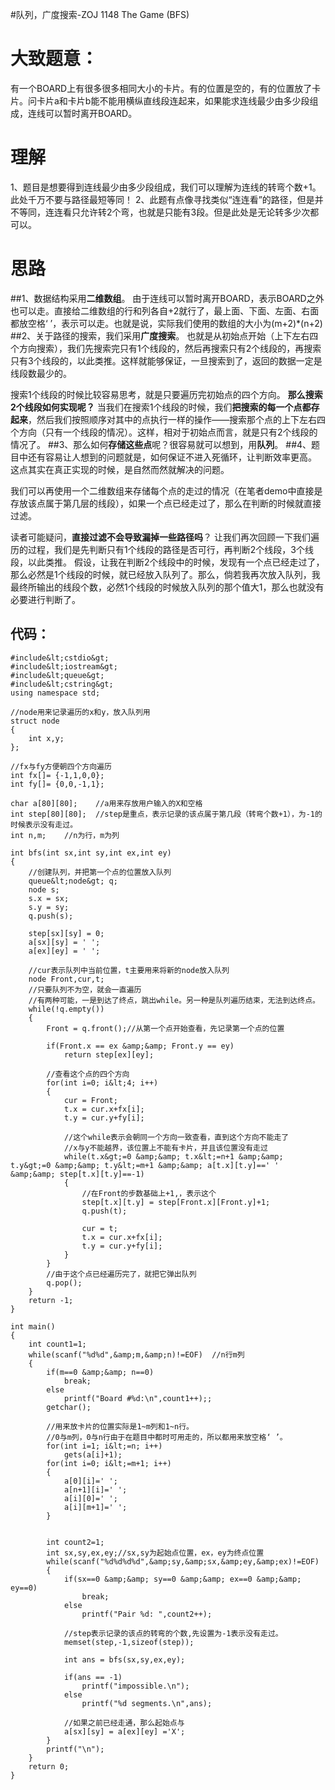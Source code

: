 #队列，广度搜索-ZOJ 1148 The Game (BFS)
# 大致题意：

有一个BOARD上有很多很多相同大小的卡片。有的位置是空的，有的位置放了卡片。问卡片a和卡片b能不能用横纵直线段连起来，如果能求连线最少由多少段组成，连线可以暂时离开BOARD。

# 理解

1、题目是想要得到连线最少由多少段组成，我们可以理解为连线的转弯个数+1。此处千万不要与路径最短等同！ 2、此题有点像寻找类似“连连看”的路径，但是并不等同，连连看只允许转2个弯，也就是只能有3段。但是此处是无论转多少次都可以。

# 思路

##1、数据结构采用**二维数组**。 由于连线可以暂时离开BOARD，表示BOARD之外也可以走。直接给二维数组的行和列各自+2就行了，最上面、下面、左面、右面都放空格‘ ’，表示可以走。也就是说，实际我们使用的数组的大小为(m+2)*(n+2) ##2、关于路径的搜索，我们采用**广度搜索**。 也就是从初始点开始（上下左右四个方向搜索），我们先搜索完只有1个线段的，然后再搜索只有2个线段的，再搜索只有3个线段的，以此类推。这样就能够保证，一旦搜索到了，返回的数据一定是线段数最少的。

搜索1个线段的时候比较容易思考，就是只要遍历完初始点的四个方向。 **那么搜索2个线段如何实现呢？** 当我们在搜索1个线段的时候，我们**把搜索的每一个点都存起来**，然后我们按照顺序对其中的点执行一样的操作——搜索那个点的上下左右四个方向（只有一个线段的情况）。这样，相对于初始点而言，就是只有2个线段的情况了。 ##3、那么如何**存储这些点**呢？很容易就可以想到，用**队列**。 ##4、题目中还有容易让人想到的问题就是，如何保证不进入死循环，让判断效率更高。 这点其实在真正实现的时候，是自然而然就解决的问题。

我们可以再使用一个二维数组来存储每个点的走过的情况（在笔者demo中直接是存放该点属于第几层的线段），如果一个点已经走过了，那么在判断的时候就直接过滤。

读者可能疑问，**直接过滤不会导致漏掉一些路径吗**？ 让我们再次回顾一下我们遍历的过程，我们是先判断只有1个线段的路径是否可行，再判断2个线段，3个线段，以此类推。 假设，让我在判断2个线段中的时候，发现有一个点已经走过了，那么必然是1个线段的时候，就已经放入队列了。那么，倘若我再次放入队列，我最终所输出的线段个数，必然1个线段的时候放入队列的那个值大1，那么也就没有必要进行判断了。

## 代码：

```
#include&lt;cstdio&gt;
#include&lt;iostream&gt;
#include&lt;queue&gt;
#include&lt;cstring&gt;
using namespace std;

//node用来记录遍历的x和y，放入队列用
struct node
{
    int x,y;
};

//fx与fy方便朝四个方向遍历
int fx[]= {-1,1,0,0};
int fy[]= {0,0,-1,1};

char a[80][80];    //a用来存放用户输入的X和空格
int step[80][80];  //step是重点，表示记录的该点属于第几段（转弯个数+1），为-1的时候表示没有走过。
int n,m;    //n为行，m为列

int bfs(int sx,int sy,int ex,int ey)
{
    //创建队列，并把第一个点的位置放入队列
    queue&lt;node&gt; q;
    node s;
    s.x = sx;
    s.y = sy;
    q.push(s);

    step[sx][sy] = 0;
    a[sx][sy] = ' ';
    a[ex][ey] = ' ';

    //cur表示队列中当前位置，t主要用来将新的node放入队列
    node Front,cur,t;
    //只要队列不为空，就会一直遍历
    //有两种可能，一是到达了终点，跳出while。另一种是队列遍历结束，无法到达终点。
    while(!q.empty())
    {
        Front = q.front();//从第一个点开始查看，先记录第一个点的位置

        if(Front.x == ex &amp;&amp; Front.y == ey)
            return step[ex][ey];

        //查看这个点的四个方向
        for(int i=0; i&lt;4; i++)
        {
            cur = Front;
            t.x = cur.x+fx[i];
            t.y = cur.y+fy[i];

            //这个while表示会朝同一个方向一致查看，直到这个方向不能走了
            //x与y不能越界，该位置上不能有卡片，并且该位置没有走过
            while(t.x&gt;=0 &amp;&amp; t.x&lt;=n+1 &amp;&amp; t.y&gt;=0 &amp;&amp; t.y&lt;=m+1 &amp;&amp; a[t.x][t.y]==' ' &amp;&amp; step[t.x][t.y]==-1)
            {
                //在Front的步数基础上+1,，表示这个
                step[t.x][t.y] = step[Front.x][Front.y]+1;
                q.push(t);

                cur = t;
                t.x = cur.x+fx[i];
                t.y = cur.y+fy[i];
            }
        }
        //由于这个点已经遍历完了，就把它弹出队列
        q.pop();
    }
    return -1;
}

int main()
{
    int count1=1;
    while(scanf("%d%d",&amp;m,&amp;n)!=EOF)  //n行m列
    {
        if(m==0 &amp;&amp; n==0)
            break;
        else
            printf("Board #%d:\n",count1++);;
        getchar();

        //用来放卡片的位置实际是1~m列和1~n行。
        //0与m列，0与n行由于在题目中都时可用走的，所以都用来放空格‘ ’。
        for(int i=1; i&lt;=n; i++)
            gets(a[i]+1);
        for(int i=0; i&lt;=m+1; i++)
        {
            a[0][i]=' ';
            a[n+1][i]=' ';
            a[i][0]=' ';
            a[i][m+1]=' ';
        }


        int count2=1;
        int sx,sy,ex,ey;//sx,sy为起始点位置，ex，ey为终点位置
        while(scanf("%d%d%d%d",&amp;sy,&amp;sx,&amp;ey,&amp;ex)!=EOF)
        {
            if(sx==0 &amp;&amp; sy==0 &amp;&amp; ex==0 &amp;&amp; ey==0)
                break;
            else
                printf("Pair %d: ",count2++);

            //step表示记录的该点的转弯的个数,先设置为-1表示没有走过。
            memset(step,-1,sizeof(step));

            int ans = bfs(sx,sy,ex,ey);

            if(ans == -1)
                printf("impossible.\n");
            else
                printf("%d segments.\n",ans);

            //如果之前已经走通，那么起始点与
            a[sx][sy] = a[ex][ey] ='X';
        }
        printf("\n");
    }
    return 0;
}


```